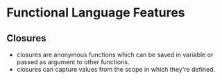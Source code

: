 # Functional Language Features

## Closures

- closures are anonymous functions which can be saved in variable or passed as argument to other functions.
- closures can capture values from the scope in which they're defined.
